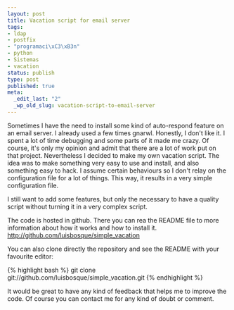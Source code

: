 ```yaml
--- 
layout: post
title: Vacation script for email server
tags: 
- ldap
- postfix
- "programaci\xC3\xB3n"
- python
- Sistemas
- vacation
status: publish
type: post
published: true
meta: 
  _edit_last: "2"
  _wp_old_slug: vacation-script-to-email-server
---
```

Sometimes I have the need to install some kind of auto-respond feature on an email server. I already used a few times gnarwl.
Honestly, I don't like it. I spent a lot of time debugging and some parts of it made me crazy. Of course, it's only my opinion and admit that there are a lot of work put on that project.
Nevertheless I decided to make my own vacation script. The idea was to make something very easy to use and install, and also something easy to hack. I assume certain behaviours so I don't relay on the configuration file for a lot of things. This way, it results in a very simple configuration file.

I still want to add some features, but only the necessary to have a quality script without turning it in a very complex script.

The code is hosted in github. There you can rea the README file to more information about how it works and how to install it.
<a href="http://github.com/luisbosque/simple_vacation">http://github.com/luisbosque/simple_vacation</a>

You can also clone directly the repository and see the README with your favourite editor:

{% highlight bash %}
git clone git://github.com/luisbosque/simple_vacation.git
{% endhighlight %}

It would be great to have any kind of feedback that helps me to improve the code. Of course you can contact me for any kind of doubt or comment.
